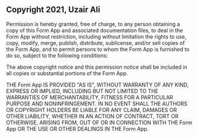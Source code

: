 ## Copyright 2021, Uzair Ali

Permission is hereby granted, free of charge, to any person obtaining a copy of this Form App and associated documentation files, to deal in the Form App without restriction, including without limitation the rights to use, copy, modify, merge, publish, distribute, sublicense, and/or sell copies of the Form App, and to permit persons to whom the Form App is furnished to do so, subject to the following conditions:

The above copyright notice and this permission notice shall be included in all copies or substantial portions of the Form App.

THE Form App IS PROVIDED "AS IS", WITHOUT WARRANTY OF ANY KIND, EXPRESS OR IMPLIED, INCLUDING BUT NOT LIMITED TO THE WARRANTIES OF MERCHANTABILITY, FITNESS FOR A PARTICULAR PURPOSE AND NONINFRINGEMENT. IN NO EVENT SHALL THE AUTHORS OR COPYRIGHT HOLDERS BE LIABLE FOR ANY CLAIM, DAMAGES OR OTHER LIABILITY, WHETHER IN AN ACTION OF CONTRACT, TORT OR OTHERWISE, ARISING FROM, OUT OF OR IN CONNECTION WITH THE Form App OR THE USE OR OTHER DEALINGS IN THE Form App.
